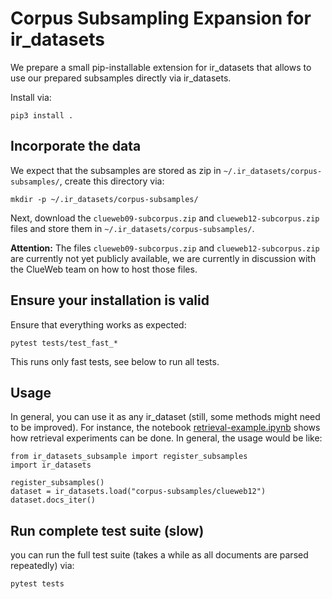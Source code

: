 # Corpus Subsampling Expansion for ir_datasets

We prepare a small pip-installable extension for ir_datasets that allows to use our prepared subsamples directly via ir_datasets.

Install via:

```
pip3 install .
```

## Incorporate the data

We expect that the subsamples are stored as zip in `~/.ir_datasets/corpus-subsamples/`, create this directory via:

```
mkdir -p ~/.ir_datasets/corpus-subsamples/
```

Next, download the `clueweb09-subcorpus.zip` and `clueweb12-subcorpus.zip` files and store them in `~/.ir_datasets/corpus-subsamples/`.

**Attention:** The files `clueweb09-subcorpus.zip` and `clueweb12-subcorpus.zip` are currently not yet publicly available, we are currently in discussion with the ClueWeb team on how to host those files.

## Ensure your installation is valid

Ensure that everything works as expected:

```
pytest tests/test_fast_*
```

This runs only fast tests, see below to run all tests.

## Usage

In general, you can use it as any ir_dataset (still, some methods might need to be improved). For instance, the notebook [retrieval-example.ipynb](retrieval-example.ipynb) shows how retrieval experiments can be done. In general, the usage would be like:

```
from ir_datasets_subsample import register_subsamples
import ir_datasets

register_subsamples()
dataset = ir_datasets.load("corpus-subsamples/clueweb12")
dataset.docs_iter()
```

## Run complete test suite (slow)

you can run the full test suite (takes a while as all documents are parsed repeatedly) via:

```
pytest tests
```


